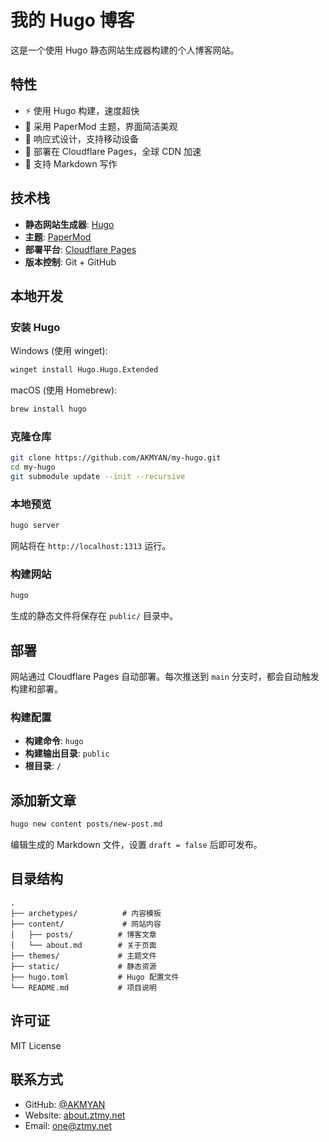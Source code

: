 # 我的 Hugo 博客

这是一个使用 Hugo 静态网站生成器构建的个人博客网站。

## 特性

- ⚡ 使用 Hugo 构建，速度超快
- 🎨 采用 PaperMod 主题，界面简洁美观
- 📱 响应式设计，支持移动设备
- 🚀 部署在 Cloudflare Pages，全球 CDN 加速
- 📝 支持 Markdown 写作

## 技术栈

- **静态网站生成器**: [Hugo](https://gohugo.io/)
- **主题**: [PaperMod](https://github.com/adityatelange/hugo-PaperMod)
- **部署平台**: [Cloudflare Pages](https://pages.cloudflare.com/)
- **版本控制**: Git + GitHub

## 本地开发

### 安装 Hugo

Windows (使用 winget):
```bash
winget install Hugo.Hugo.Extended
```

macOS (使用 Homebrew):
```bash
brew install hugo
```

### 克隆仓库

```bash
git clone https://github.com/AKMYAN/my-hugo.git
cd my-hugo
git submodule update --init --recursive
```

### 本地预览

```bash
hugo server
```

网站将在 `http://localhost:1313` 运行。

### 构建网站

```bash
hugo
```

生成的静态文件将保存在 `public/` 目录中。

## 部署

网站通过 Cloudflare Pages 自动部署。每次推送到 `main` 分支时，都会自动触发构建和部署。

### 构建配置

- **构建命令**: `hugo`
- **构建输出目录**: `public`
- **根目录**: `/`

## 添加新文章

```bash
hugo new content posts/new-post.md
```

编辑生成的 Markdown 文件，设置 `draft = false` 后即可发布。

## 目录结构

```
.
├── archetypes/          # 内容模板
├── content/             # 网站内容
│   ├── posts/          # 博客文章
│   └── about.md        # 关于页面
├── themes/             # 主题文件
├── static/             # 静态资源
├── hugo.toml           # Hugo 配置文件
└── README.md           # 项目说明
```

## 许可证

MIT License

## 联系方式

- GitHub: [@AKMYAN](https://github.com/AKMYAN)
- Website: [about.ztmy.net](https://about.ztmy.net)
- Email: one@ztmy.net